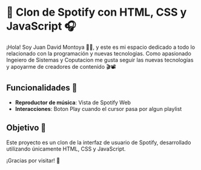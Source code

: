 # 🎵 Clon de Spotify con HTML, CSS y JavaScript 🎧

¡Hola! Soy Juan David Montoya 👨‍💻, y este es mi espacio dedicado a todo lo relacionado con la programación y nuevas tecnologias. Como apasionado Ingeiero de Sistemas y Coputacion me gusta seguir las nuevas tecnologías y apoyarme de creadores de contenido 🎬📽️

## Funcionalidades 🌟

- **Reproductor de música**: Vista de Spotify Web
- **Interacciones**: Boton Play cuando el cursor pasa por algun playlist

## Objetivo 🎯

Este proyecto es un clon de la interfaz de usuario de Spotify, desarrollado utilizando únicamente HTML, CSS y JavaScript.

¡Gracias por visitar! 👋
